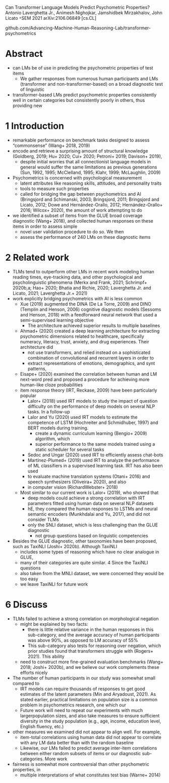 Can Transformer Language Models Predict Psychometric Properties?
Antonio Laverghetta Jr., Animesh Nighojkar, Jamshidbek Mirzakhalov, John Licato
`*`SEM 2021 arXiv:2106.06849 [cs.CL]

github.com/Advancing-Machine-Human-Reasoning-Lab/transformer-psychometrics

# Abstract

* can LMs be of use in predicting the psychometric properties of test items
  * We gather responses from numerous human participants and LMs (transformer
    and non-transformer-based) on a broad diagnostic test of linguistic
* transformer-based LMs predict psychometric properties consistently well in
  certain categories but consistently poorly in others, thus providing new

# 1 Introduction

* remarkable performance on benchmark tasks designed to assess “commonsense”
  (Wang+ 2018, 2019)
* encode and retrieve a surprising amount of structural knowledge
  (Goldberg, 2019; Hu+ 2020; Cui+ 2020; Petroni+ 2019; Davison+ 2019),
  * despite initial worries that all connectionist language models in general
    would suffer the same limitations as previous generations
    (Sun, 1992, 1995; McClelland, 1995; Klahr, 1999; McLaughlin, 2009)
* Psychometrics is concerned with psychological measurement
  * latent attributes like reasoning skills, attitudes, and personality traits
  * tools to measure such properties
  * called for bridging the gap between psychometrics and AI
    (Bringsjord and Schimanski, 2003; Bringsjord, 2011;
    Bringsjord and Licato, 2012; Dowe and Hernández-Orallo, 2012;
    Hernández-Orallo+ 2016; Wilcox+ 2020), the amount of work attempting to do
* we identified a subset of items from the GLUE broad coverage diagnostic (Wang+
  2018), and collected human responses on these items in order to assess simple
  * novel user validation procedure to do so.  We then
  * assess the performance of 240 LMs on these diagnostic items

# 2 Related work

* TLMs tend to outperform other LMs in recent work modeling human reading times,
  eye-tracking data, and other psychological and psycholinguistic phenomena
  (Merkx and Frank, 2021; Schrimpf+ 2020b,a; Hao+ 2020; Bhatia and Richie, 2020;
  Laverghetta Jr. and Licato, 2021; Laverghetta Jr.+ 2021)
* work explicitly bridging psychometrics with AI is less common
  * Xue (2019) augmented the DINA (De La Torre, 2009) and DINO (Templin and
    Henson, 2006) cognitive diagnostic models (Sessoms and Henson, 2018) with a
    feedforward neural network that used a semi-supervised learning objective
    * The architecture achieved superior results to multiple baselines
  * Ahmad+ (2020) created a deep learning architecture for extracting
    psychometric dimensions related to healthcare, specifically numeracy,
    literacy, trust, anxiety, and drug experiences. Their architecture did 
    * not use transformers, and relied instead on a sophisticated combination
      of convolutional and recurrent layers in order to 
    * extract representations of emotions, demographics, and synt patterns,
  * Eisape+ (2020) examined the correlation between human and LM next-word pred
    and proposed a procedure for achieving more human-like cloze probabilities
  * item response theory (IRT, Reckase, 2009) have been particularly popular
    * Lalor+ (2018) used IRT models to study the impact of question difficulty
      on the performance of deep models on several NLP tasks.  In a follow-up
    * Lalor and Yu (2020) used IRT models to estimate the competence of
      LSTM (Hochreiter and Schmidhuber, 1997) and BERT models during training.
      * create a dynamic curriculum learning (Bengio+ 2009) algorithm, which
      * superior performance to the same models trained using a static
        scheduler for several tasks
    * Sedoc and Ungar (2020) used IRT to efficiently assess chat-bots
    * Martı́nez-Plumed+ (2019) used IRT to analyze the performance of ML
      classifiers in a supervised learning task. IRT has also been used
    * to evaluate machine translation systems (Otani+ 2016) and speech
      synthesizers (Oliveira+ 2020), and also
    * in computer vision (RichardWebster+ 2018)
  * Most similar to our current work is Lalor+ (2019), who showed that
    * deep models could achieve a strong correlation with IRT parameters fitted
      using human data on several NLP datasets
    * hE, they compared the human responses to LSTMs and neural semantic
      encoders (Munkhdalai and Yu, 2017), and did not consider TLMs
    * only the SNLI dataset, which is less challenging than the GLUE diagnostic
      * not group questions based on linguistic competencies
* Besides the GLUE diagnostic, other taxonomies have been proposed, such as
  TaxiNLI (Joshi+ 2020b). Although TaxiNLI
  * includes some types of reasoning which have no clear analogue in GLUE,
  * many of their categories are quite similar. 4 Since the TaxiNLI questions
  * also taken from the MNLI dataset, we were concerned they would be too easy
  * we leave TaxiNLI for future work

# 6 Discuss

* TLMs failed to achieve a strong correlation on morphological negation
  * might be explained by two facts:
    * there is little relative variance in the human responses in this
      sub-category, and the average accuracy of human participants was above
      90%, as opposed to LM accuracy of 55%
    * This sub-category also tests for reasoning over negation, which prior
      studies found that transformers struggle with (Rogers+ 2021). This ability
  * need to construct more fine-grained evaluation benchmarks (Wang+ 2018;
    Joshi+ 2020b), and we believe our work complements these efforts nicely
* The number of human participants in our study was somewhat small compared to
  * IRT models can require thousands of responses to get good estimates of the
    latent parameters (Min and Aryadoust, 2021). As stated earlier, practical
    limitations on
  population size is a common problem in psychometrics research, one which our
  * Future work will need to repeat our experiments with much largerpopulation
    sizes, and also take measures to ensure sufficient diversity in the study
    population (e.g., age, income, education level, English fluency, etc.)
* other measures we examined did not appear to align well. For example,
  * item-total correlations using human data did not appear to correlate with
    any LM data better than with the random baseline
  * Likewise, our LMs failed to predict average inter-item correlations between
    either random subsets of items or our diagnostic sub-categories. More work
* fairness is somewhat more controversial than other psychometric properties, in
  * multiple interpretations of what constitutes test bias (Warne+ 2014)
